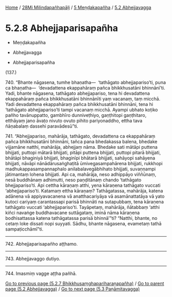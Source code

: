 
[Home](/) / [28Mi Milindapañhapāḷi](../../../28Mi.md) / [5 Meṇḍakapañha](../../5.md) / [5.2 Abhejjavagga](../5.2.md)

# 5.2.8 Abhejjaparisapañha

* Meṇḍakapañha

* Abhejjavagga

* Abhejjaparisapañha

(137.)

740\. “Bhante nāgasena, tumhe bhaṇatha—  ‘tathāgato abhejjapariso’ti, puna ca bhaṇatha—  ‘devadattena ekappahāraṃ pañca bhikkhusatāni bhinnānī’ti. Yadi, bhante nāgasena, tathāgato abhejjapariso, tena hi devadattena ekappahāraṃ pañca bhikkhusatāni bhinnānīti yaṃ vacanaṃ, taṃ micchā. Yadi devadattena ekappahāraṃ pañca bhikkhusatāni bhinnāni, tena hi ‘tathāgato abhejjapariso’ti tampi vacanaṃ micchā. Ayampi ubhato koṭiko pañho tavānuppatto, gambhīro dunniveṭhiyo, gaṇṭhitopi gaṇṭhitaro, etthāyaṃ jano āvaṭo nivuto ovuto pihito pariyonaddho, ettha tava ñāṇabalaṃ dassehi paravādesū”ti.

741\. “Abhejjapariso, mahārāja, tathāgato, devadattena ca ekappahāraṃ pañca bhikkhusatāni bhinnāni, tañca pana bhedakassa balena, bhedake vijjamāne natthi, mahārāja, abhejjaṃ nāma. Bhedake sati mātāpi puttena bhijjati, puttopi mātarā bhijjati, pitāpi puttena bhijjati, puttopi pitarā bhijjati, bhātāpi bhaginiyā bhijjati, bhaginīpi bhātarā bhijjati, sahāyopi sahāyena bhijjati, nāvāpi nānādārusaṅghaṭitā ūmivegasampahārena bhijjati, rukkhopi madhukappasampannaphalo anilabalavegābhihato bhijjati, suvaṇṇampi jātimantaṃ lohena bhijjati. Api ca, mahārāja, neso adhippāyo viññūnaṃ, nesā buddhānaṃ adhimutti, neso paṇḍitānaṃ chando ‘tathāgato bhejjapariso’ti. Api cettha kāraṇaṃ atthi, yena kāraṇena tathāgato vuccati ‘abhejjapariso’ti. Katamaṃ ettha kāraṇaṃ? Tathāgatassa, mahārāja, katena adānena vā appiyavacanena vā anatthacariyāya vā asamānattatāya vā yato kutoci cariyaṃ carantassapi parisā bhinnāti na sutapubbaṃ, tena kāraṇena tathāgato vuccati ‘abhejjapariso’ti. Tayāpetaṃ, mahārāja, ñātabbaṃ ‘atthi kiñci navaṅge buddhavacane suttāgataṃ, iminā nāma kāraṇena bodhisattassa katena tathāgatassa parisā bhinnā’”ti? “Natthi, bhante, no cetaṃ loke dissati nopi suyyati. Sādhu, bhante nāgasena, evametaṃ tathā sampaṭicchāmī”ti.

---

742\. Abhejjaparisapañho aṭṭhamo.



---

743\. Abhejjavaggo dutiyo.



---

744\. Imasmiṃ vagge aṭṭha pañhā.



[Go to previous page (5.2.7 Bhikkhusaṃghapariharaṇapañha)](5.2.7.md) / [Go to parent page (5.2 Abhejjavagga)](../5.2.md) / [Go to next page (5.3 Paṇāmitavagga)](../5.3.md)


